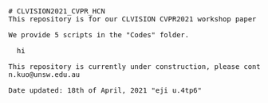 <pre>
# CLVISION2021_CVPR_HCN
This repository is for our CLVISION CVPR2021 workshop paper of "Plastic and Stable Gated Classifiers for Continual Learning".

We provide 5 scripts in the "Codes" folder.<br/>
  hi

This repository is currently under construction, please contact NicK via the email address
n.kuo@unsw.edu.au

Date updated: 18th of April, 2021 "eji u.4tp6"
</pre>
